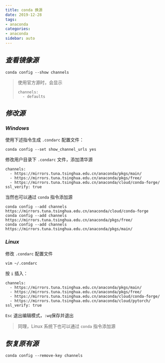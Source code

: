 ```yaml
---
title: conda 换源
date: 2019-12-28
tags:
- anaconda
categories:
- anaconda
sidebar: auto
---
```


## ***查看镜像源***

```shell
conda config --show channels
```

> 使用官方源时，会显示
>
> ```shell
> channels:
>   - defaults
> ```

## ***修改源***

### ***Windows***

使用下述指令生成 `.condarc` 配置文件：

```shell
conda config --set show_channel_urls yes
```

修改用户目录下 `.condarc` 文件，添加清华源

```shell
channels:
  - https://mirrors.tuna.tsinghua.edu.cn/anaconda/pkgs/main/
  - https://mirrors.tuna.tsinghua.edu.cn/anaconda/pkgs/free/
  - https://mirrors.tuna.tsinghua.edu.cn/anaconda/cloud/conda-forge/
ssl_verify: true
```

当然也可以通过 `conda` 指令添加源

```shell
conda config --add channels https://mirrors.tuna.tsinghua.edu.cn/anaconda/cloud/conda-forge
conda config --add channels https://mirrors.tuna.tsinghua.edu.cn/anaconda/pkgs/free/
conda config --add channels https://mirrors.tuna.tsinghua.edu.cn/anaconda/pkgs/main/
```

### ***Linux***

修改 `.condarc` 配置文件

```shell
vim ~/.condarc
```

按 `i` 插入：

```shell
channels:
  - https://mirrors.tuna.tsinghua.edu.cn/anaconda/pkgs/main/
  - https://mirrors.tuna.tsinghua.edu.cn/anaconda/pkgs/free/
  - https://mirrors.tuna.tsinghua.edu.cn/anaconda/cloud/conda-forge/
  - https://mirrors.tuna.tsinghua.edu.cn/anaconda/cloud/pytorch/
ssl_verify: true
```

`Esc` 退出编辑模式，`:wq`保存并退出

>  同理，Linux 系统下也可以通过 `conda` 指令添加源



## ***恢复原有源***

```shell
conda config --remove-key channels
```



